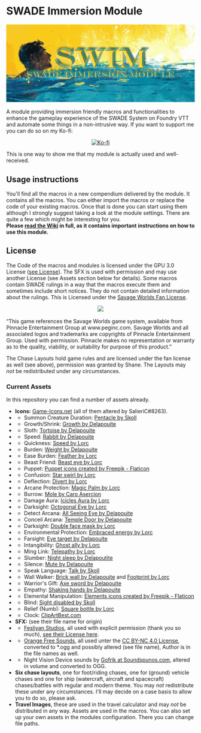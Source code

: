# SWADE Immersion Module
<p align="center"> <img src="https://raw.githubusercontent.com/SalieriC/SWADE-Immersive-Macros/main/img/swim-banner.webp" style="width: 900px; height: auto;"> </p>
A module providing immersion friendly macros and functionalities to enhance the gameplay experience of the SWADE System on Foundry VTT and automate some things in a non-intrusive way.  
If you want to support me you can do so on my Ko-fi:  
<p align="center"><a href="https://ko-fi.com/salieric"><img src="https://www.ko-fi.com/img/githubbutton_sm.svg" alt="Ko-fi"></a></p>
This is one way to show me that my module is actually used and well-received.  

## Usage instructions
You'll find all the macros in a new compendium delivered by the module. It contains all the macros. You can either import the macros or replace the code of your existing macros. Once that is done you can start using them although I strongly suggest taking a look at the module settings. There are quite a few which might be interesting for you.  
**Please [read the Wiki](https://github.com/SalieriC/SWADE-Immersive-Macros/wiki) in full, as it contains important instructions on how to use this module.**

## License
The Code of the macros and modules is licensed under the GPU 3.0 License ([see License](https://github.com/SalieriC/SWADE-Immersive-Macros/blob/main/LICENSE)).
The SFX is used with permission and may use another License (see Assets section below for details).
Some macros contain SWADE rulings in a way that the macros execute them and sometimes include short notices. They do not contain detailed information about the rulings. This is Licensed under the [Savage Worlds Fan License](https://www.peginc.com/licensing/).  
<p align="center"> <img src="https://peginc.com/wp-content/uploads/2019/01/SW_LOGO_FP_2018.png"> </p>  
“This game references the Savage Worlds game system, available from Pinnacle Entertainment Group at www.peginc.com. Savage Worlds and all associated logos and trademarks are copyrights of Pinnacle Entertainment Group. Used with permission. Pinnacle makes no representation or warranty as to the quality, viability, or suitability for purpose of this product.”  

The Chase Layouts hold game rules and are licensed under the fan license as well (see above), permission was granted by Shane. The Layouts may *not* be redistributed under any circumstances.

### Current Assets
In this repository you can find a number of assets already.  
- **Icons:** [Game-Icons.net](https://game-icons.net/) (all of them altered by SalieriC#8263).  
- - Summon Creature Duration: [Pentacle by Skoll](https://game-icons.net/1x1/skoll/pentacle.html)  
- - Growth/Shrink: [Growth by Delapouite](https://game-icons.net/1x1/delapouite/growth.html)  
- - Sloth: [Tortoise by Delapouite](https://game-icons.net/1x1/delapouite/tortoise.html)  
- - Speed: [Rabbit by Delapouite](https://game-icons.net/1x1/delapouite/rabbit.html)  
- - Quickness: [Speed by Lorc](https://game-icons.net/1x1/lorc/sprint.html)  
- - Burden: [Weight by Delapouite](https://game-icons.net/1x1/delapouite/weight.html)  
- - Ease Burden: [Feather by Lorc](https://game-icons.net/1x1/lorc/feather.html)  
- - Beast Friend: [Beast eye by Lorc](https://game-icons.net/1x1/lorc/beast-eye.html)  
- - Puppet: <a href="https://www.flaticon.com/free-icons/puppet" title="puppet icons">Puppet icons created by Freepik - Flaticon</a>  
- - Confusion: [Star swirl by Lorc](https://game-icons.net/1x1/lorc/star-swirl.html)  
- - Deflection: [Divert by Lorc](https://game-icons.net/1x1/lorc/divert.html)  
- - Arcane Protection: [Magic Palm by Lorc](https://game-icons.net/1x1/lorc/magic-palm.html)  
- - Burrow: [Mole by Caro Asercion](https://game-icons.net/1x1/caro-asercion/mole.html)  
- - Damage Aura: [Icicles Aura by Lorc](https://game-icons.net/1x1/lorc/icicles-aura.html)
- - Darksight: [Octogonal Eye by Lorc](https://game-icons.net/1x1/lorc/octogonal-eye.html)
- - Detect Arcana: [All Seeing Eye by Delapouite](https://game-icons.net/1x1/delapouite/all-seeing-eye.html)
- - Conceil Arcana: [Temple Door by Delapouite](https://game-icons.net/1x1/delapouite/temple-door.html)
- - Darksight: [Double face mask by Lorc](https://game-icons.net/1x1/lorc/double-face-mask.html)
- - Environmental Protection: [Embraced energy by Lorc](https://game-icons.net/1x1/lorc/embrassed-energy.html)
- - Farsight: [Eye target by Delapouite](https://game-icons.net/1x1/delapouite/eye-target.html)
- - Intangibility: [Ghost ally by Lorc](https://game-icons.net/1x1/lorc/ghost-ally.html)
- - Ming Link: [Telepathy by Lorc](https://game-icons.net/1x1/lorc/telepathy.html)
- - Slumber: [Night sleep by Delapoutite](https://game-icons.net/1x1/delapouite/night-sleep.html)
- - Silence: [Mute by Delapouite](https://game-icons.net/1x1/delapouite/mute.html)
- - Speak Language: [Talk by Skoll](https://game-icons.net/1x1/skoll/talk.html)
- - Wall Walker: [Brick wall by Delapouite](https://game-icons.net/1x1/delapouite/brick-wall.html) and [Footprint by Lorc](https://game-icons.net/1x1/lorc/footprint.html)
- - Warrior's Gift: [Axe sword by Delapouite](https://game-icons.net/1x1/delapouite/axe-sword.html)
- - Empathy: [Shaking hands by Delapouite](https://game-icons.net/1x1/delapouite/shaking-hands.html)
- - Elemental Manipulation: <a href="https://www.flaticon.com/free-icons/elements" title="elements icons">Elements icons created by Freepik - Flaticon</a>
- - Blind: [Sight disabled by Skoll](https://game-icons.net/1x1/skoll/sight-disabled.html)
- - Relief (Numb): [Square bottle by Lorc](https://game-icons.net/1x1/lorc/square-bottle.html)
- - Clock: [ClipArtBest.com](http://www.clipartbest.com/clipart-xcgKEEKei)
- **SFX:** (see their file name for origin)
- - [Fesliyan Studios](www.fesliyanstudios.com), all used with explicit permission (thank you so much), [see their License here](https://www.fesliyanstudios.com/policy).  
- - [Orange Free Sounds](https://orangefreesounds.com/), all used unter the [CC BY-NC 4.0 License](https://creativecommons.org/licenses/by-nc/4.0/), converted to *.ogg and possibly altered (see file name), Author is in the file names as well.  
- - Night Vision Device sounds by [Gofrik at Soundspunos.com](https://soundspunos.com/weapons/784-night-vision-device-sound-effects.html), altered in volume and converted to OGG.  
- **Six chase layouts**, one for foot/riding chases, one for (ground) vehicle chases and one for ship (watercraft, aircraft and spacecraft) chases/battles with regular and modern theme. You may *not* redistribute these under any circumstances. I'll may decide on a case basis to allow you to do so, please ask.  
- **Travel Images**, these are used in the travel calculator and may *not* be distributed in any way. 
Assets are used in the macros. You can also set up your own assets in the modules configuration. There you can change file paths.

